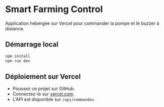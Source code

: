 
# Smart Farming Control

Application hébergée sur Vercel pour commander la pompe et le buzzer à distance.

## Démarrage local
```bash
npm install
npm run dev
```

## Déploiement sur Vercel
- Poussez ce projet sur GitHub.
- Connectez-le sur [vercel.com](https://vercel.com).
- L'API est disponible sur `/api/commandes`.
